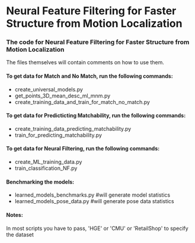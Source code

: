 # Neural Feature Filtering for Faster Structure from Motion Localization

### The code for Neural Feature Filtering for Faster Structure from Motion Localization

The files themselves will contain comments on how to use them.

#### To get data for Match and No Match, run the following commands:

- create_universal_models.py
- get_points_3D_mean_desc_ml_mnm.py
- create_training_data_and_train_for_match_no_match.py

#### To get data for Predicticting Matchability, run the following commands:

- create_training_data_predicting_matchability.py
- train_for_predicting_matchability.py

#### To get data for Neural Filtering, run the following commands:

- create_ML_training_data.py
- train_classification_NF.py

#### Benchmarking the models:

- learned_models_benchmarks.py #will generate model statistics
- learned_models_pose_data.py #will generate pose data statistics

#### Notes:

In most scripts you have to pass, 'HGE' or 'CMU' or 'RetailShop' to specify the dataset